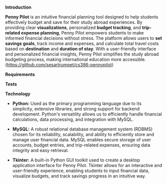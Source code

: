 **Introduction**  
  
**Penny Pilot** is an intuitive financial planning tool designed to help students effectively budget and save for their study abroad experiences. By providing clear **visualizations**, personalized **budget tracking**, and **trip-related expense planning**, Penny Pilot empowers students to make informed financial decisions without stress. The platform allows users to **set savings goals**, track income and expenses, and calculate total travel costs based on **destination** and **duration of stay**. With a user-friendly interface and personalized financial insights, Penny Pilot simplifies the study abroad budgeting process, making international education more accessible. (https://github.com/sesartrumpet/cs386-pennypilot)  

**Requirements**  

**Tests**  

**Technology**    

- **Python:** Used as the primary programming language due to its simplicity, extensive libraries, and strong support for backend development. Python's versatility allows us to efficiently handle financial calculations, data processing, and integration with MySQL.    

- **MySQL:** A robust relational database management system (RDBMS) chosen for its reliability, scalability, and ability to efficiently store and manage user financial data. MySQL enables secure storage of user accounts, budget entries, and trip-related expenses, ensuring data integrity and easy retrieval.    

- **Tkinter:** A built-in Python GUI toolkit used to create a desktop application interface for Penny Pilot. Tkinter allows for an interactive and user-friendly experience, enabling students to input financial data, visualize budgets, and track savings progress in an intuitive way.
  
